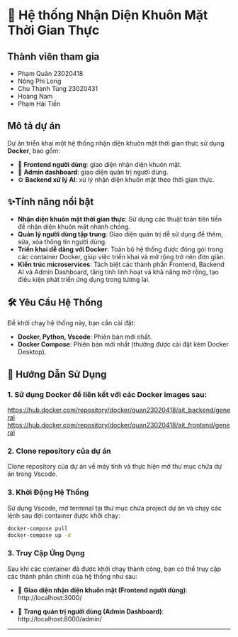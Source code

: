# 🚀 Hệ thống Nhận Diện Khuôn Mặt Thời Gian Thực


## Thành viên tham gia
- Phạm Quân 23020418
- Nông Phi Long 
- Chu Thanh Tùng 23020431
- Hoàng Nam 
- Phạm Hải Tiến


## Mô tả dự án 
Dự án triển khai một hệ thống nhận diện khuôn mặt thời gian thực sử dụng **Docker**, bao gồm:
- 👤 **Frontend người dùng**: giao diện nhận diện khuôn mặt.
- 🔐 **Admin dashboard**: giao diện quản trị người dùng.
- ⚙️ **Backend xử lý AI**: xử lý nhận diện khuôn mặt theo thời gian thực.


## ✨Tính năng nổi bật
- **Nhận diện khuôn mặt thời gian thực**: Sử dụng các thuật toán tiên tiến để nhận diện khuôn mặt nhanh chóng.
- **Quản lý người dùng tập trung**: Giao diện quản trị dễ sử dụng để thêm, sửa, xóa thông tin người dùng.
- **Triển khai dễ dàng với Docker**: Toàn bộ hệ thống được đóng gói trong các container Docker, giúp việc triển khai và mở rộng trở nên đơn giản.
- **Kiến trúc microservices**: Tách biệt các thành phần Frontend, Backend AI và Admin Dashboard, tăng tính linh hoạt và khả năng mở rộng, tạo điều kiện phát triển ứng dụng trong tương lai.


## 🛠️ Yêu Cầu Hệ Thống
Để khởi chạy hệ thống này, bạn cần cài đặt:
- **Docker, Python, Vscode**: Phiên bản mới nhất.
- **Docker Compose**: Phiên bản mới nhất (thường được cài đặt kèm Docker Desktop).


## 🧾 Hướng Dẫn Sử Dụng
### 1. Sử dụng Docker để liên kết với các Docker images sau:
https://hub.docker.com/repository/docker/quan23020418/ait_backend/general
https://hub.docker.com/repository/docker/quan23020418/ait_frontend/general


### 2. Clone repository của dự án
Clone repository của dự án về máy tính và thực hiện mở thư mục chứa dự án trong Vscode.

### 3. Khởi Động Hệ Thống
Sử dụng Vscode, mở terminal tại thư mục chứa project dự án và chạy các lệnh sau đợi container được khởi chạy:
```bash
docker-compose pull
docker-compose up -d
```


### 3. Truy Cập Ứng Dụng
Sau khi các container đã được khởi chạy thành công, bạn có thể truy cập các thành phần chính của hệ thống như sau:

- 👤 **Giao diện nhận diện khuôn mặt (Frontend người dùng)**:  
  http://localhost:3000/

- 🔐 **Trang quản trị người dùng (Admin Dashboard)**:  
  http://localhost:8000/admin/

---
